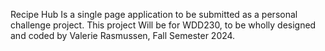 Recipe Hub Is a single page application to be submitted as a personal challenge project. This project Will be for WDD230, to be wholly designed and coded by Valerie Rasmussen, Fall Semester 2024.